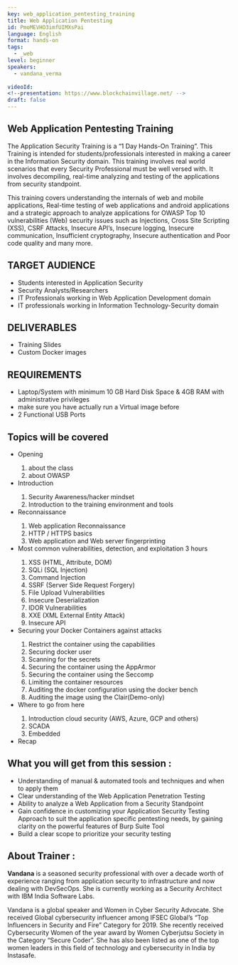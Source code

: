 ```yaml
---
key: web_application_pentesting_training
title: Web Application Pentesting
id: PmoMEVHO3imfUIMXsPai
language: English
format: hands-on
tags:
  - _web
level: beginner
speakers:
  - vandana_verma
  
videoId: 
<!--presentation: https://www.blockchainvillage.net/ -->
draft: false
---
```

<h2>Web Application Pentesting Training</h2>

The Application Security Training is a “1 Day Hands-On Training”. This Training is intended for students/professionals interested in making a career in the Information Security domain. This training involves real world scenarios that every Security Professional must be well versed with.
It involves decompiling, real-time analyzing and testing of the applications from security standpoint.

This training covers understanding the internals of web and mobile applications, Real-time testing of web applications and android applications and a strategic approach to analyze applications for OWASP Top 10 vulnerabilities (Web) security issues such as Injections, Cross Site Scripting (XSS), CSRF Attacks, Insecure API’s, Insecure logging, Insecure communication, Insufficient cryptography, Insecure authentication and Poor code quality and many more.

<h2>TARGET AUDIENCE</h2>
<ul>
	<li>Students interested in Application Security</li>
	<li>Security Analysts/Researchers</li>
	<li>IT Professionals working in Web Application Development domain</li>
	<li>IT professionals working in Information Technology-Security domain</li>
</ul>

<h2>DELIVERABLES</h2>
<ul>
<li>Training Slides </li>
<li>Custom Docker images </li>
</ul>

<h2>REQUIREMENTS</h2>
<ul>
<li>Laptop/System with minimum 10 GB Hard Disk Space & 4GB RAM with administrative privileges </li>
<li>make sure you have actually run a Virtual image before</li>
<li>2 Functional USB Ports</li>
</ul>

<h2>Topics will be covered</h2>
<ul>
<li>Opening </li>
	<ol>
		<li>about the class</li>
		<li>about OWASP</li>
	</ol>
<li>Introduction</li>
	<ol>
		<li>Security Awareness/hacker mindset</li>
		<li>Introduction to the training environment and tools</li>
	</ol>
<li>Reconnaissance </li>
	<ol>
		<li>Web application Reconnaissance</li>
		<li>HTTP / HTTPS basics</li>
		<li>Web application and Web server fingerprinting</li>
	</ol>
<li>Most common vulnerabilities, detection, and exploitation 3 hours</li>
	<ol>
		<li>XSS (HTML, Attribute, DOM)</li>
		<li>SQLi (SQL Injection)</li>
		<li>Command Injection</li>
		<li>SSRF (Server Side Request Forgery)</li>
		<li>File Upload Vulnerabilities</li>
		<li>Insecure Deserialization</li>
		<li>IDOR Vulnerabilities</li>
		<li>XXE (XML External Entity Attack)</li>
		<li>Insecure API</li>
	</ol>
<li>Securing your Docker Containers against attacks</li>
	<ol>
		<li>Restrict the container using the capabilities</li>
		<li>Securing docker user</li>
		<li>Scanning for the secrets</li>
		<li>Securing the container using the AppArmor</li>
		<li>Securing the container using the Seccomp</li>
		<li>Limiting the container resources</li>
		<li>Auditing the docker configuration using the docker bench</li>
		<li>Auditing the image using the Clair(Demo-only)</li>
	</ol>
<li>Where to go from here</li>
	<ol>
		<li>Introduction cloud security (AWS, Azure, GCP and others)</li>
		<li>SCADA</li>
		<li>Embedded</li>
	</ol>
<li>Recap</li>
</ul>


<h2>What you will get from this session :</h2>
<ul>
	<li>Understanding of manual & automated tools and techniques and when to apply them</li>
	<li>Clear understanding of the Web Application Penetration Testing</li>
	<li>Ability to analyze a Web Application from a Security Standpoint</li>
	<li>Gain confidence in customizing your Application Security Testing Approach to suit the application specific pentesting needs, by gaining clarity on the powerful features of Burp Suite Tool</li>
	<li>Build a clear scope to prioritize your security testing</li>
</ul> 

<h2>About Trainer :</h2>

<b>Vandana</b> is a seasoned security professional with over a decade worth of experience ranging from application security to infrastructure and now dealing with DevSecOps. She is currently working as a Security Architect with IBM India Software Labs.

Vandana is a global speaker and Women in Cyber Security Advocate. She received Global cybersecurity influencer among IFSEC Global’s “Top Influencers in Security and Fire” Category for 2019. She recently received Cybersecurity Women of the year award by Women Cyberjutsu Society in the Category “Secure Coder”. She has also been listed as one of the top women leaders in this field of technology and cybersecurity in India by Instasafe.

<!--
<a align="center" class="btn primary" target="_blank" rel="noopener" href="https://docs.google.com/forms/d/1mWj86bLWtZfsCnfca4dHtD17ppC-RFCsFi-nhZiODWA/">Register</a>
-->